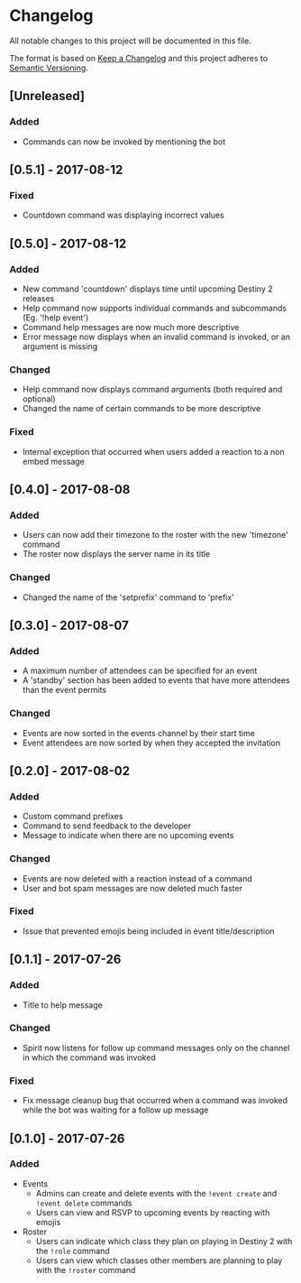 # Changelog
All notable changes to this project will be documented in this file.

The format is based on [Keep a Changelog](http://keepachangelog.com/en/1.0.0/)
and this project adheres to [Semantic Versioning](http://semver.org/spec/v2.0.0.html).

## [Unreleased]
### Added
- Commands can now be invoked by mentioning the bot

## [0.5.1] - 2017-08-12
### Fixed
- Countdown command was displaying incorrect values

## [0.5.0] - 2017-08-12
### Added
- New command 'countdown' displays time until upcoming Destiny 2 releases
- Help command now supports individual commands and subcommands (Eg. '!help event')
- Command help messages are now much more descriptive
- Error message now displays when an invalid command is invoked, or an argument is missing
### Changed
- Help command now displays command arguments (both required and optional)
- Changed the name of certain commands to be more descriptive
### Fixed
- Internal exception that occurred when users added a reaction to a non embed message

## [0.4.0] - 2017-08-08
### Added
- Users can now add their timezone to the roster with the new 'timezone' command
- The roster now displays the server name in its title
### Changed
- Changed the name of the 'setprefix' command to 'prefix'

## [0.3.0] - 2017-08-07
### Added
- A maximum number of attendees can be specified for an event
- A 'standby' section has been added to events that have more attendees than the event permits
### Changed
- Events are now sorted in the events channel by their start time
- Event attendees are now sorted by when they accepted the invitation

## [0.2.0] - 2017-08-02
### Added
- Custom command prefixes
- Command to send feedback to the developer
- Message to indicate when there are no upcoming events
### Changed
- Events are now deleted with a reaction instead of a command
- User and bot spam messages are now deleted much faster
### Fixed
- Issue that prevented emojis being included in event title/description

## [0.1.1] - 2017-07-26
### Added
- Title to help message
### Changed
- Spirit now listens for follow up command messages only on the channel in which the command was invoked
### Fixed
- Fix message cleanup bug that occurred when a command was invoked while the bot was waiting for a follow up message

## [0.1.0] - 2017-07-26
### Added
- Events
  - Admins can create and delete events with the `!event create` and `!event delete` commands
  - Users can view and RSVP to upcoming events by reacting with emojis
- Roster
  - Users can indicate which class they plan on playing in Destiny 2 with the `!role` command
  - Users can view which classes other members are planning to play with the `!roster` command
